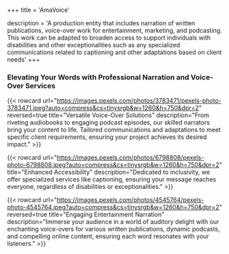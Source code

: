 +++
title = 'AmaVoice'

description = 'A production entity that includes narration of written publications, voice-over work for entertainment, marketing, and podcasting. This work can be adapted to broaden access to support individuals with disabilities and other exceptionalities such as any specialized communications related to captioning and other adaptations based on client needs'
+++

### Elevating Your Words with Professional Narration and Voice-Over Services

{{< rowcard
url="https://images.pexels.com/photos/3783471/pexels-photo-3783471.jpeg?auto=compress&cs=tinysrgb&w=1260&h=750&dpr=2"
reversed=true
title="Versatile Voice-Over Solutions"
description="From riveting audiobooks to engaging podcast episodes, our skilled narrators bring your content to life. Tailored communications and adaptations to meet specific client requirements, ensuring your project achieves its desired impact." >}}

{{< rowcard
url="https://images.pexels.com/photos/6798808/pexels-photo-6798808.jpeg?auto=compress&cs=tinysrgb&w=1260&h=750&dpr=2"
title="Enhanced Accessibility"
description="Dedicated to inclusivity, we offer specialized services like captioning, ensuring your message reaches everyone, regardless of disabilities or exceptionalities." >}}

{{< rowcard
url="https://images.pexels.com/photos/4545764/pexels-photo-4545764.jpeg?auto=compress&cs=tinysrgb&w=1260&h=750&dpr=2"
reversed=true
title="Engaging Entertainment Narration"
description="Immerse your audience in a world of auditory delight with our enchanting voice-overs for various written publications, dynamic podcasts, and compelling online content, ensuring each word resonates with your listeners." >}}
